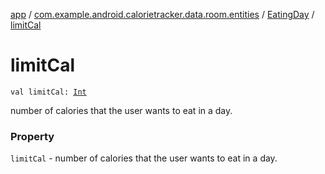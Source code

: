 [app](../../index.md) / [com.example.android.calorietracker.data.room.entities](../index.md) / [EatingDay](index.md) / [limitCal](./limit-cal.md)

# limitCal

`val limitCal: `[`Int`](https://kotlinlang.org/api/latest/jvm/stdlib/kotlin/-int/index.html)

number of calories that the user wants to eat in a day.

### Property

`limitCal` - number of calories that the user wants to eat in a day.